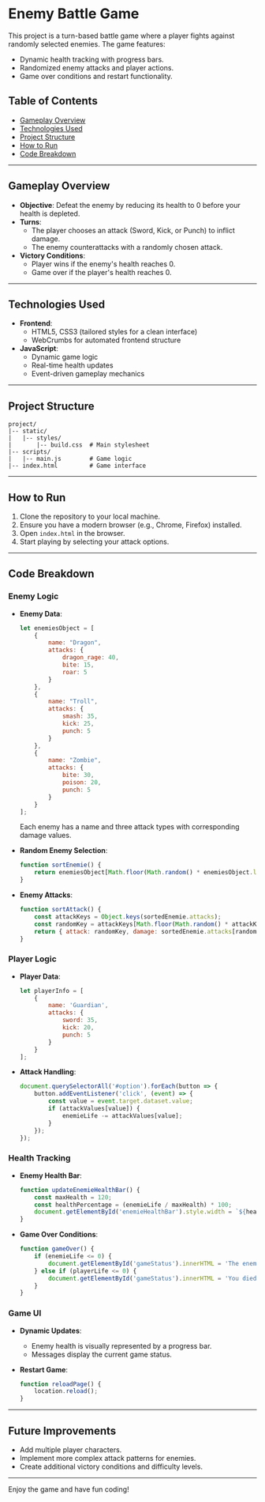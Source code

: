 # Enemy Battle Game

This project is a turn-based battle game where a player fights against randomly selected enemies. The game features:
- Dynamic health tracking with progress bars.
- Randomized enemy attacks and player actions.
- Game over conditions and restart functionality.

## Table of Contents
- [Gameplay Overview](#gameplay-overview)
- [Technologies Used](#technologies-used)
- [Project Structure](#project-structure)
- [How to Run](#how-to-run)
- [Code Breakdown](#code-breakdown)

---

## Gameplay Overview
- **Objective**: Defeat the enemy by reducing its health to 0 before your health is depleted.
- **Turns**:
  - The player chooses an attack (Sword, Kick, or Punch) to inflict damage.
  - The enemy counterattacks with a randomly chosen attack.
- **Victory Conditions**:
  - Player wins if the enemy's health reaches 0.
  - Game over if the player's health reaches 0.

---

## Technologies Used
- **Frontend**:
  - HTML5, CSS3 (tailored styles for a clean interface)
  - WebCrumbs for automated frontend structure
- **JavaScript**:
  - Dynamic game logic
  - Real-time health updates
  - Event-driven gameplay mechanics

---

## Project Structure
```
project/
|-- static/
|   |-- styles/
|       |-- build.css  # Main stylesheet
|-- scripts/
|   |-- main.js        # Game logic
|-- index.html         # Game interface
```

---

## How to Run
1. Clone the repository to your local machine.
2. Ensure you have a modern browser (e.g., Chrome, Firefox) installed.
3. Open `index.html` in the browser.
4. Start playing by selecting your attack options.

---

## Code Breakdown

### Enemy Logic
- **Enemy Data**:
  ```javascript
  let enemiesObject = [
      {
          name: "Dragon",
          attacks: {
              dragon_rage: 40,
              bite: 15,
              roar: 5
          }
      },
      {
          name: "Troll",
          attacks: {
              smash: 35,
              kick: 25,
              punch: 5
          }
      },
      {
          name: "Zombie",
          attacks: {
              bite: 30,
              poison: 20,
              punch: 5
          }
      }
  ];
  ```
  Each enemy has a name and three attack types with corresponding damage values.

- **Random Enemy Selection**:
  ```javascript
  function sortEnemie() {
      return enemiesObject[Math.floor(Math.random() * enemiesObject.length)];
  }
  ```
  
- **Enemy Attacks**:
  ```javascript
  function sortAttack() {
      const attackKeys = Object.keys(sortedEnemie.attacks);
      const randomKey = attackKeys[Math.floor(Math.random() * attackKeys.length)];
      return { attack: randomKey, damage: sortedEnemie.attacks[randomKey] };
  }
  ```

### Player Logic
- **Player Data**:
  ```javascript
  let playerInfo = [
      {
          name: 'Guardian',
          attacks: {
              sword: 35,
              kick: 20,
              punch: 5
          }
      }
  ];
  ```

- **Attack Handling**:
  ```javascript
  document.querySelectorAll('#option').forEach(button => {
      button.addEventListener('click', (event) => {
          const value = event.target.dataset.value;
          if (attackValues[value]) {
              enemieLife -= attackValues[value];
          }
      });
  });
  ```

### Health Tracking
- **Enemy Health Bar**:
  ```javascript
  function updateEnemieHealthBar() {
      const maxHealth = 120;
      const healthPercentage = (enemieLife / maxHealth) * 100;
      document.getElementById('enemieHealthBar').style.width = `${healthPercentage}%`;
  }
  ```

- **Game Over Conditions**:
  ```javascript
  function gameOver() {
      if (enemieLife <= 0) {
          document.getElementById('gameStatus').innerHTML = 'The enemy is dead';
      } else if (playerLife <= 0) {
          document.getElementById('gameStatus').innerHTML = 'You died';
      }
  }
  ```

### Game UI
- **Dynamic Updates**:
  - Enemy health is visually represented by a progress bar.
  - Messages display the current game status.

- **Restart Game**:
  ```javascript
  function reloadPage() {
      location.reload();
  }
  ```

---

## Future Improvements
- Add multiple player characters.
- Implement more complex attack patterns for enemies.
- Create additional victory conditions and difficulty levels.

---

Enjoy the game and have fun coding!

